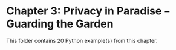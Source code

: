 # Chapter 3: Privacy in Paradise – Guarding the Garden

This folder contains 20 Python example(s) from this chapter.
